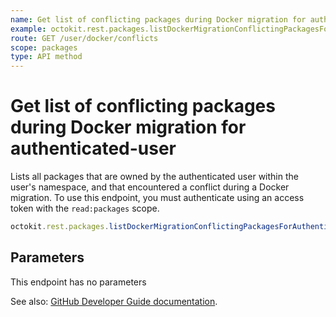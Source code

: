 ```yaml
---
name: Get list of conflicting packages during Docker migration for authenticated-user
example: octokit.rest.packages.listDockerMigrationConflictingPackagesForAuthenticatedUser()
route: GET /user/docker/conflicts
scope: packages
type: API method
---
```


# Get list of conflicting packages during Docker migration for authenticated-user

Lists all packages that are owned by the authenticated user within the user's namespace, and that encountered a conflict during a Docker migration.
To use this endpoint, you must authenticate using an access token with the `read:packages` scope.

```js
octokit.rest.packages.listDockerMigrationConflictingPackagesForAuthenticatedUser();
```

## Parameters

This endpoint has no parameters

See also: [GitHub Developer Guide documentation](https://docs.github.com/rest/packages/packages#get-list-of-conflicting-packages-during-docker-migration-for-authenticated-user).
